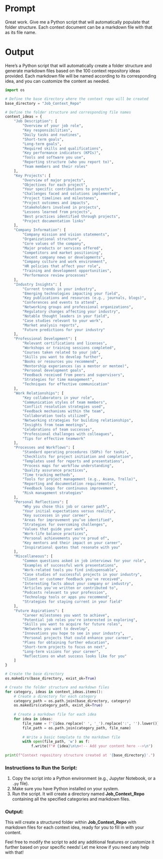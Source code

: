 # Prompt

Great work. Give me a Python script that will automatically populate that folder structure. Each context document can be a markdown file with that as its file name.

# Output

Here’s a Python script that will automatically create a folder structure and generate markdown files based on the 100 context repository ideas provided. Each markdown file will be named according to its corresponding idea, and you can customize the content as needed.

```python
import os

# Define the base directory where the context repo will be created
base_directory = "Job_Context_Repo"

# Define the folder structure and corresponding file names
context_ideas = {
    "Job Description": [
        "Overview of your job role",
        "Key responsibilities",
        "Daily tasks and routines",
        "Short-term goals",
        "Long-term goals",
        "Required skills and qualifications",
        "Key performance indicators (KPIs)",
        "Tools and software you use",
        "Reporting structure (who you report to)",
        "Team members and their roles"
    ],
    "Key Projects": [
        "Overview of major projects",
        "Objectives for each project",
        "Your specific contributions to projects",
        "Challenges faced and solutions implemented",
        "Project timelines and milestones",
        "Project outcomes and impacts",
        "Stakeholders involved in projects",
        "Lessons learned from projects",
        "Best practices identified through projects",
        "Project documentation links"
    ],
    "Company Information": [
        "Company mission and vision statements",
        "Organizational structure",
        "Core values of the company",
        "Major products or services offered",
        "Competitors and market positioning",
        "Recent company news or developments",
        "Company culture and work environment",
        "HR policies that affect your role",
        "Training and development opportunities",
        "Performance review processes"
    ],
    "Industry Insights": [
        "Current trends in your industry",
        "Emerging technologies impacting your field",
        "Key publications and resources (e.g., journals, blogs)",
        "Conferences and events to attend",
        "Networking groups and professional organizations",
        "Regulatory changes affecting your industry",
        "Notable thought leaders in your field",
        "Case studies relevant to your work",
        "Market analysis reports",
        "Future predictions for your industry"
    ],
    "Professional Development": [
        "Relevant certifications and licenses",
        "Workshops or training sessions completed",
        "Courses taken related to your job",
        "Skills you want to develop further",
        "Books or resources you recommend",
        "Mentorship experiences (as a mentor or mentee)",
        "Personal development goals",
        "Feedback received from peers and supervisors",
        "Strategies for time management",
        "Techniques for effective communication"
    ],
    "Work Relationships": [
        "Key collaborators in your role",
        "Communication styles of team members",
        "Conflict resolution strategies used",
        "Feedback mechanisms within the team",
        "Collaboration tools utilized",
        "Networking strategies for building relationships",
        "Insights from team meetings",
        "Celebrations of team successes",
        "Professional challenges with colleagues",
        "Tips for effective teamwork"
    ],
    "Processes and Workflows": [
        "Standard operating procedures (SOPs) for tasks",
        "Checklists for project initiation and completion",
        "Templates used for reports and presentations",
        "Process maps for workflow understanding",
        "Quality assurance practices",
        "Time tracking methods",
        "Tools for project management (e.g., Asana, Trello)",
        "Reporting and documentation requirements",
        "Feedback loops for continuous improvement",
        "Risk management strategies"
    ],
    "Personal Reflections": [
        "Why you chose this job or career path",
        "Your initial expectations versus reality",
        "Key successes in your career",
        "Areas for improvement you’ve identified",
        "Strategies for overcoming challenges",
        "Values that guide your work",
        "Work-life balance practices",
        "Personal achievements you're proud of",
        "Key mentors and their impact on your career",
        "Inspirational quotes that resonate with you"
    ],
    "Miscellaneous": [
        "Common questions asked in job interviews for your role",
        "Examples of successful work presentations",
        "Work-related tools you find indispensable",
        "Case studies of successful projects in your industry",
        "Client or customer feedback you've received",
        "Interesting facts about your company or industry",
        "Articles you've written or contributed to",
        "Podcasts relevant to your profession",
        "Technology tools or apps you recommend",
        "Strategies for staying current in your field"
    ],
    "Future Aspirations": [
        "Career milestones you want to achieve",
        "Potential job roles you're interested in exploring",
        "Skills you want to acquire for future roles",
        "Networks you want to develop",
        "Innovations you hope to see in your industry",
        "Personal projects that could enhance your career",
        "Plans for obtaining further education",
        "Short-term projects to focus on next",
        "Long-term visions for your career",
        "Reflections on what success looks like for you"
    ]
}

# Create the base directory
os.makedirs(base_directory, exist_ok=True)

# Create the folder structure and markdown files
for category, ideas in context_ideas.items():
    # Create a directory for each category
    category_path = os.path.join(base_directory, category)
    os.makedirs(category_path, exist_ok=True)
    
    # Create a markdown file for each idea
    for idea in ideas:
        file_name = f"{idea.replace(' ', '_').replace(':', '').lower()}.md"
        file_path = os.path.join(category_path, file_name)
        
        # Write a basic template to the markdown file
        with open(file_path, 'w') as f:
            f.write(f"# {idea}\n\n<!-- Add your content here -->\n")
            
print(f"Context repository structure created at '{base_directory}'.")
```

### Instructions to Run the Script:
1. Copy the script into a Python environment (e.g., Jupyter Notebook, or a `.py` file).
2. Make sure you have Python installed on your system.
3. Run the script. It will create a directory named **Job_Context_Repo** containing all the specified categories and markdown files.

### Output:
This will create a structured folder within **Job_Context_Repo** with markdown files for each context idea, ready for you to fill in with your content.

Feel free to modify the script to add any additional features or customize it further based on your specific needs! Let me know if you need any help with that!